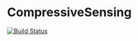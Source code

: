 # CompressiveSensing

[![Build Status](https://travis-ci.org/dahlend/src/CompressiveSensing.jl.svg?branch=master)](https://travis-ci.org/dahlend/src/CompressiveSensing.jl)

